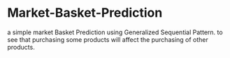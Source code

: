 # Market-Basket-Prediction

a simple market Basket Prediction using Generalized Sequential Pattern.
to see that purchasing some products will affect the purchasing of other products.
